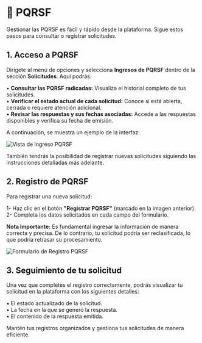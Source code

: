 # 📝 PQRSF

Gestionar las PQRSF es fácil y rápido desde la plataforma. Sigue estos pasos para consultar o registrar solicitudes.  

## 1. Acceso a PQRSF

Dirígete al menú de opciones y selecciona **Ingresos de PQRSF** dentro de la sección **Solicitudes**. Aquí podrás:  
  
• **Consultar las PQRSF radicadas:** Visualiza el historial completo de tus solicitudes.  
• **Verificar el estado actual de cada solicitud:** Conoce si está abierta, cerrada o requiere atención adicional.  
• **Revisar las respuestas y sus fechas asociadas:** Accede a las respuestas disponibles y verifica su fecha de emisión.  
  
A continuación, se muestra un ejemplo de la interfaz:  
  
<img src="https://josemaestreb.github.io/docs.bil_v2/_asset/02-%20Estado%20pedido%20y%20solicitudes/017_ingreso_pqrsf_resumen.png" alt="Vista de Ingreso PQRSF" loading="lazy"/>

También tendrás la posibilidad de registrar nuevas solicitudes siguiendo las instrucciones detalladas más adelante.  
  
## 2. Registro de PQRSF 

Para registrar una nueva solicitud:

1- Haz clic en el botón **"Registrar PQRSF"** (marcado en la imagen anterior).  
2- Completa los datos solicitados en cada campo del formulario.  
  

<p class="tip"><strong>Nota Importante:</strong> Es fundamental ingresar la información de manera correcta y precisa. De lo contrario, tu solicitud podría ser reclasificada, lo que podría retrasar su procesamiento.</p>  
  
<img src="https://josemaestreb.github.io/docs.bil_v2/_asset/02-%20Estado%20pedido%20y%20solicitudes/017_registrar_pqrsf.png" alt="Formulario de Registro PQRSF" loading="lazy"/>

## 3. Seguimiento de tu solicitud

Una vez que completes el registro correctamente, podrás visualizar tu solicitud en la plataforma con los siguientes detalles:  
  
• El estado actualizado de la solicitud.  
• La fecha en la que se generó la respuesta.  
• El contenido de la respuesta emitida.  
  
Mantén tus registros organizados y gestiona tus solicitudes de manera eficiente.  